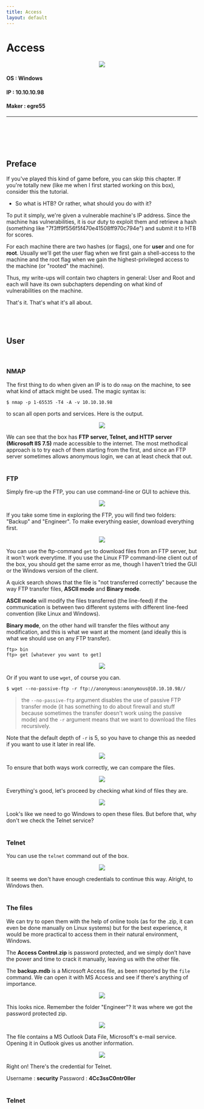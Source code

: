 ```yaml
---
title: Access
layout: default
---
```


# Access

<p align="center"> 
<img src="https://takaya1337.github.io/htb/assets/01/access.png">
</p>

#### OS    : Windows
#### IP    : 10.10.10.98
#### Maker : egre55
* * *
<br>
<br>
<br>
<br>

## Preface
If you've played this kind of game before, you can skip this chapter. If you're totally new (like me when I first started working on this box), consider this the tutorial.
* So what is HTB? Or rather, what should you do with it?

To put it simply, we're given a vulnerable machine's IP address. Since the machine has vulnerabilities, it is our duty to exploit them and retrieve a hash (something like "7f3ff9f556f5f470e41508ff970c794e") and submit it to HTB for scores.

For each machine there are two hashes (or flags), one for **user** and one for **root**. Usually we'll get the user flag when we first gain a shell-access to the machine and the root flag when we gain the highest-privileged access to the machine (or "rooted" the machine).

Thus, my write-ups will contain two chapters in general: User and Root and each will have its own subchapters depending on what kind of vulnerabilities on the machine.

That's it. That's what it's all about.
<br>
<br>
<br>
<br>

## User
<br>

### NMAP
The first thing to do when given an IP is to do `nmap` on the machine, to see what kind of attack might be used. The magic syntax is:
```
$ nmap -p 1-65535 -T4 -A -v 10.10.10.98
```
to scan all open ports and services. Here is the output.
<br>

<p align="center"> 
<img src="https://takaya1337.github.io/htb/assets/01/01-nmap.png">
</p>

We can see that the box has **FTP server, Telnet, and HTTP server (Microsoft IIS 7.5)** made accessible to the internet. The most methodical approach is to try each of them starting from the first, and since an FTP server sometimes allows anonymous login, we can at least check that out.
<br>
<br>

### FTP
Simply fire-up the FTP, you can use command-line or GUI to achieve this.
<br>

<p align="center"> 
<img src="https://takaya1337.github.io/htb/assets/01/02-ftp.png">
</p>

If you take some time in exploring the FTP, you will find two folders: "Backup" and "Engineer". To make everything easier, download everything first.
<br>

<p align="center"> 
<img src="https://takaya1337.github.io/htb/assets/01/03-ftperror.png">
</p>

You can use the ftp-command `get` to download files from an FTP server, but it won't work everytime. If you use the Linux FTP command-line client out of the box, you should get the same error as me, though I haven't tried the GUI or the Windows version of the client.

A quick search shows that the file is "not transferred correctly" because the way FTP transfer files, **ASCII mode** and **Binary mode**.

**ASCII mode** will modify the files transferred (the line-feed) if the communication is between two different systems with different line-feed convention (like Linux and Windows).

**Binary mode**, on the other hand will transfer the files without any modification, and this is what we want at the moment (and ideally this is what we should use on any FTP transfer).
```
ftp> bin
ftp> get [whatever you want to get]
```
<p align="center"> 
<img src="https://takaya1337.github.io/htb/assets/01/06-ftpbin.png">
</p>

Or if you want to use `wget`, of course you can.
```
$ wget --no-passive-ftp -r ftp://anonymous:anonymous@10.10.10.98//
```
> the `--no-passive-ftp` argument disables the use of passive FTP transfer mode (it has something to do about firewall and stuff because sometimes the transfer doesn't work using the passive mode) and the `-r` argument means that we want to download the files recursively. 

Note that the default depth of `-r` is 5, so you have to change this as needed if you want to use it later in real life.
<br>

<p align="center"> 
<img src="https://takaya1337.github.io/htb/assets/01/07-wgetway.png">
</p>

To ensure that both ways work correctly, we can compare the files.
<br>

<p align="center"> 
<img src="https://takaya1337.github.io/htb/assets/01/08-compare.png">
</p>

Everything's good, let's proceed by checking what kind of files they are.
<br>

<p align="center"> 
<img src="https://takaya1337.github.io/htb/assets/01/09-filecheck.png">
</p>

Look's like we need to go Windows to open these files. But before that, why don't we check the Telnet service?
<br>
<br>

### Telnet
You can use the `telnet` command out of the box.
<br>

<p align="center"> 
<img src="https://takaya1337.github.io/htb/assets/01/10-telnetcheck.png">
</p>

It seems we don't have enough credentials to continue this way. Alright, to Windows then.
<br>
<br>

### The files
We can try to open them with the help of online tools (as for the .zip, it can even be done manually on Linux systems) but for the best experience, it would be more practical to access them in their natural environment, Windows.

The **Access Control.zip** is password protected, and we simply don’t have the power and time to crack it manually, leaving us with the other file. 

The **backup.mdb** is a Microsoft Access file, as been reported by the `file` command. We can open it with MS Access and see if there's anything of importance.
<br>

<p align="center"> 
<img src="https://takaya1337.github.io/htb/assets/01/11-access.png">
</p>

This looks nice. Remember the folder "Engineer"? It was where we got the password protected zip.
<br>

<p align="center"> 
<img src="https://takaya1337.github.io/htb/assets/01/12-zipopen.png">
</p>

The file contains a MS Outlook Data File, Microsoft's e-mail service. Opening it in Outlook gives us another information.
<br>

<p align="center"> 
<img src="https://takaya1337.github.io/htb/assets/01/14-outlookpassword.png">
</p>

Right on! There's the credential for Telnet.
<br>

Username	: **security**
Password	: **4Cc3ssC0ntr0ller**
<br>
<br>

### Telnet
